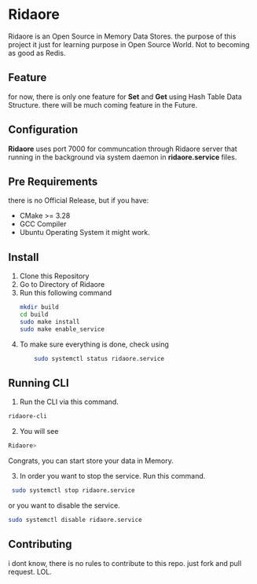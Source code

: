 
# Ridaore

Ridaore is an Open Source in Memory Data Stores. the purpose of this project it just for learning purpose in Open Source World. Not to becoming as good as Redis.

## Feature
for now, there is only one feature for **Set** and **Get** using Hash Table Data Structure. there will be much coming feature in the Future.

## Configuration
**Ridaore** uses port 7000 for communcation through Ridaore server that running in the background via system daemon in **ridaore.service** files.

## Pre Requirements
there is no Official Release, but if you have:
- CMake >= 3.28
- GCC Compiler
- Ubuntu Operating System
it might work.

## Install
1. Clone this Repository
2. Go to Directory of Ridaore
3. Run this following command
    ```bash 
    mkdir build 
    cd build
    sudo make install
    sudo make enable_service
    ```
4. To make sure everything is done, check using
    ```bash
        sudo systemctl status ridaore.service
    ```
## Running CLI 
1. Run the CLI via this command.
```bash
ridaore-cli
```
2. You will see 
```bash
Ridaore>
```
Congrats, you can start store your data in Memory.

3. In order you want to stop the service. Run this command.
```bash
 sudo systemctl stop ridaore.service
```
or you want to disable the service.
```bash
sudo systemctl disable ridaore.service
```

## Contributing
i dont know, there is no rules to contribute to this repo. just fork and pull request. LOL.

